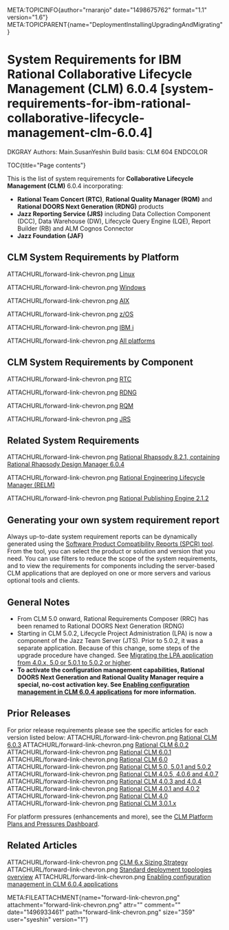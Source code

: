 META:TOPICINFO{author="rnaranjo" date="1498675762" format="1.1"
version="1.6"}
META:TOPICPARENT{name="DeploymentInstallingUpgradingAndMigrating"}

# System Requirements for IBM Rational Collaborative Lifecycle Management (CLM) 6.0.4 [system-requirements-for-ibm-rational-collaborative-lifecycle-management-clm-6.0.4]

DKGRAY Authors: Main.SusanYeshin Build basis: CLM 604 ENDCOLOR

TOC{title="Page contents"}

This is the list of system requirements for **Collaborative Lifecycle
Management (CLM)** 6.0.4 incorporating:

-   **Rational Team Concert (RTC)**, **Rational Quality Manager (RQM)**
    and **Rational DOORS Next Generation (RDNG)** products
-   **Jazz Reporting Service (JRS)** including Data Collection Component
    (DCC), Data Warehouse (DW), Lifecycle Query Engine (LQE), Report
    Builder (RB) and ALM Cognos Connector
-   **Jazz Foundation (JAF)**

## CLM System Requirements by Platform

ATTACHURL/forward-link-chevron.png
[Linux](https://www.ibm.com/software/reports/compatibility/clarity-reports/report/html/softwareReqsForProduct?deliverableId=AABCB010616211E5A8DABB56563AC132&osPlatforms=Linux&duComponentIds=D005|D007|D006|D008|S002|S009&mandatoryCapIds=30|9|24|35|13|132|42|19|16|26|40&optionalCapIds=133|66|135|7|5|12|1|187|136|19|137|27|4)

ATTACHURL/forward-link-chevron.png
[Windows](https://www.ibm.com/software/reports/compatibility/clarity-reports/report/html/softwareReqsForProduct?deliverableId=AABCB010616211E5A8DABB56563AC132&osPlatforms=Windows&duComponentIds=D005|D007|D006|D008|S002|S009&mandatoryCapIds=30|9|24|35|13|132|42|19|16|26|40&optionalCapIds=133|66|135|7|5|12|1|187|136|19|137|27|4)

ATTACHURL/forward-link-chevron.png
[AIX](http://www-969.ibm.com/software/reports/compatibility/clarity-reports/report/html/softwareReqsForProduct?deliverableId=AABCB010616211E5A8DABB56563AC132&osPlatforms=AIX&duComponentIds=D010|D012|D011|D008|S002|S009&mandatoryCapIds=30|9|24|35|13|132|42|19|16|26|40&optionalCapIds=133|66|135|7|5|12|1|187|136|19|137|27|4)

ATTACHURL/forward-link-chevron.png
[z/OS](http://www-969.ibm.com/software/reports/compatibility/clarity-reports/report/html/softwareReqsForProduct?deliverableId=AABCB010616211E5A8DABB56563AC132&osPlatforms=z/OS&duComponentIds=D010|D012|D011|D008|S002|S009&mandatoryCapIds=30|9|24|35|13|132|42|19|16|26|40&optionalCapIds=133|66|135|7|5|12|1|187|136|19|137|27|4)

ATTACHURL/forward-link-chevron.png [IBM
i](http://www-969.ibm.com/software/reports/compatibility/clarity-reports/report/html/softwareReqsForProduct?deliverableId=AABCB010616211E5A8DABB56563AC132&osPlatforms=IBM20i&duComponentIds=D010|D012|D011|D008|S002|S009&mandatoryCapIds=30|9|24|35|13|132|42|19|16|26|40&optionalCapIds=133|66|135|7|5|12|1|187|136|19|137|27|4)

ATTACHURL/forward-link-chevron.png [All
platforms](http://www-969.ibm.com/software/reports/compatibility/clarity-reports/report/html/softwareReqsForProduct?deliverableId=AABCB010616211E5A8DABB56563AC132&osPlatforms=AIX|IBM20i|Linux|Mac20OS|Windows|z/OS&duComponentIds=D010|D012|D011|D008|S002|S009&mandatoryCapIds=30|9|24|35|13|132|42|19|16|26|40&optionalCapIds=133|66|135|7|5|12|1|187|136|19|137|27|4)

## CLM System Requirements by Component

ATTACHURL/forward-link-chevron.png
[RTC](https://www.ibm.com/software/reports/compatibility/clarity-reports/report/html/softwareReqsForProduct?deliverableId=37CAEBB0E49E11E69CCD7F0385C6524D&osPlatforms=AIX|IBM20i|Linux|Mac20OS|Windows|z/OS&duComponentIds=D006|D005|D003|D004|S001|S002&mandatoryCapIds=30|9|24|35|13|132|42|16|26|40&optionalCapIds=133|135|7|5|12|1|187|74|136|19|137|27|4|223)

ATTACHURL/forward-link-chevron.png
[RDNG](https://www.ibm.com/software/reports/compatibility/clarity-reports/report/html/softwareReqsForProduct?deliverableId=7CCA78C00D9D11E7B5CA75BD9194400E&osPlatforms=AIX|IBM20i|Linux|Mac20OS|Windows|z/OS&duComponentIds=D003|S001|S002&mandatoryCapIds=30|9|24|35|13|132|42|26|40&optionalCapIds=133|66|135|7|5|12|19|137|27|4)

ATTACHURL/forward-link-chevron.png
[RQM](https://www.ibm.com/software/reports/compatibility/clarity-reports/report/html/softwareReqsForProduct?deliverableId=863E04400D9C11E7B5CA75BD9194400E&osPlatforms=AIX|IBM20i|Linux|Mac20OS|Windows|z/OS&duComponentIds=D003|S001|S002&mandatoryCapIds=30|9|24|35|13|132|42|26|40&optionalCapIds=133|66|135|7|5|12|19|137|27|4)

ATTACHURL/forward-link-chevron.png
[JRS](https://www.ibm.com/software/reports/compatibility/clarity-reports/report/html/softwareReqsForProduct?deliverableId=1EA35940004311E7982D0C38141F4056&osPlatforms=AIX|IBM20i|Linux|Mac20OS|Windows|z/OS&duComponentIds=D003|S004|S005|S002|S001&mandatoryCapIds=30|9|24|35|13|25|26&optionalCapIds=5|242|188|19|137)

## Related System Requirements

ATTACHURL/forward-link-chevron.png [Rational Rhapsody 8.2.1, containing
Rational Rhapsody Design Manager
6.0.4](https://www.ibm.com/software/reports/compatibility/clarity-reports/report/html/softwareReqsForProduct?deliverableId=BDAC1BF0926A11E5B5C4086A1F9700C5&osPlatforms=Linux|Windows&duComponentIds=D002|D003|S001&mandatoryCapIds=30|9|24|13|132|42|26&optionalCapIds=7|47|1|25|42|340|188|19|16)

ATTACHURL/forward-link-chevron.png [Rational Engineering Lifecycle
Manager
(RELM)](https://www.ibm.com/software/reports/compatibility/clarity-reports/report/html/softwareReqsForProduct?deliverableId=3D6D0320004411E7982D0C38141F4056&osPlatforms=AIX|IBM20i|Linux|Mac20OS|Windows|z/OS&duComponentIds=D002|S001&mandatoryCapIds=30|9|24|35|13|25|42|26|40&optionalCapIds=7|22)

ATTACHURL/forward-link-chevron.png [Rational Publishing Engine
2.1.2](https://www.ibm.com/software/reports/compatibility/clarity-reports/report/html/softwareReqsForProduct?deliverableId=8F93EFD0791511E6865BC3F213DB63F7&osPlatforms=Linux|Windows&duComponentIds=D001|D004|S002|S003&mandatoryCapIds=30|9|24|13|132|42|26&optionalCapIds=125|22|186|223)

## Generating your own system requirement report

Always up-to-date system requirement reports can be dynamically
generated using the [Software Product Compatibility Reports (SPCR)
tool](http://www-969.ibm.com/software/reports/compatibility/clarity/index.html).
From the tool, you can select the product or solution and version that
you need. You can use filters to reduce the scope of the system
requirements, and to view the requirements for components including the
server-based CLM applications that are deployed on one or more servers
and various optional tools and clients.

## General Notes

-   From CLM 5.0 onward, Rational Requirements Composer (RRC) has been
    renamed to Rational DOORS Next Generation (RDNG)
-   Starting in CLM 5.0.2, Lifecycle Project Administration (LPA) is now
    a component of the Jazz Team Server (JTS). Prior to 5.0.2, it was a
    separate application. Because of this change, some steps of the
    upgrade procedure have changed. See [Migrating the LPA application
    from 4.0.x, 5.0 or 5.0.1 to 5.0.2 or
    higher](https://jazz.net/wiki/bin/view/Main/LifecycleProjectAdmin#Migrating_the_LPA_application_to).
-   **To activate the configuration management capabilities, Rational
    DOORS Next Generation and Rational Quality Manager require a
    special, no-cost activation key. See [Enabling configuration
    management in CLM 6.0.4
    applications](https://jazz.net/servlet/clm-cm/request-key?version=6.0.4)
    for more information.**

## Prior Releases

For prior release requirements please see the specific articles for each
version listed below: ATTACHURL/forward-link-chevron.png [Rational CLM
6.0.3](CLMSystemRequirements603) ATTACHURL/forward-link-chevron.png
[Rational CLM 6.0.2](CLMSystemRequirements602)
ATTACHURL/forward-link-chevron.png [Rational CLM
6.0.1](CLMSystemRequirements601) ATTACHURL/forward-link-chevron.png
[Rational CLM 6.0](CLMSystemRequirements60)
ATTACHURL/forward-link-chevron.png [Rational CLM 5.0, 5.0.1 and
5.0.2](CLMSystemRequirements50) ATTACHURL/forward-link-chevron.png
[Rational CLM 4.0.5, 4.0.6 and 4.0.7](CLMSystemRequirements405406)
ATTACHURL/forward-link-chevron.png [Rational CLM 4.0.3 and
4.0.4](CLMSystemRequirements403) ATTACHURL/forward-link-chevron.png
[Rational CLM 4.0.1 and 4.0.2](https://jazz.net/library/article/1109)
ATTACHURL/forward-link-chevron.png [Rational CLM
4.0](https://jazz.net/library/article/811)
ATTACHURL/forward-link-chevron.png [Rational CLM
3.0.1.x](https://jazz.net/library/article/632)

For platform pressures (enhancements and more), see the [CLM Platform
Plans and Pressures
Dashboard](https://jazz.net/jazz/web/projects/Jazz20Collaborative20ALM#action=com.ibm.team.dashboard.viewDashboard&tab=_79).

## Related Articles

ATTACHURL/forward-link-chevron.png [CLM 6.x Sizing
Strategy](CLMSizingStrategy60) ATTACHURL/forward-link-chevron.png
[Standard deployment topologies overview](StandardTopologiesOverview)
ATTACHURL/forward-link-chevron.png [Enabling configuration management in
CLM 6.0.4
applications](https://jazz.net/servlet/clm-cm/request-key?version=6.0.4)

META:FILEATTACHMENT{name="forward-link-chevron.png"
attachment="forward-link-chevron.png" attr="" comment=""
date="1496933461" path="forward-link-chevron.png" size="359"
user="syeshin" version="1"}
